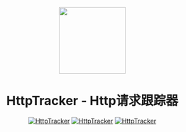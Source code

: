 <p align="center">
    <img src="https://raw.githubusercontent.com/Meowv/HttpTracker/master/icon.png" width="150" />
</p>

<h1 align="center">HttpTracker - Http请求跟踪器</h1>

<div align="center">

[![HttpTracker](https://img.shields.io/nuget/v/HttpTracker.svg?color=red&style=flat-square)](https://www.nuget.org/packages/HttpTracker/)
[![HttpTracker](https://img.shields.io/nuget/dt/HttpTracker.svg?style=flat-square)](https://www.nuget.org/packages/HttpTracker/)
[![HttpTracker](https://img.shields.io/badge/License-MIT-blue?style=flat-square)](https://github.com/Meowv/HttpTracker/blob/master/LICENSE)

</div>
